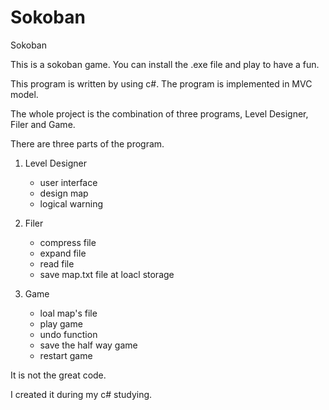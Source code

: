 # Sokoban

Sokoban

This is a sokoban game. You can install the .exe file and play to have a fun.

This program is written by using c#. The program is implemented in MVC model.

The whole project is the combination of three programs, Level Designer, Filer and Game.

There are three parts of the program.

1. Level Designer
    - user interface
    - design map
    - logical warning

2. Filer
    - compress file
    - expand file
    - read file
    - save map.txt file at loacl storage

3. Game
    - loal map's file
    - play game
    - undo function
    - save the half way game
    - restart game  

It is not the great code.

I created it during my c# studying.